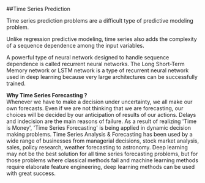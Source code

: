 ##Time Series Prediction

Time series prediction problems are a difficult type of predictive modeling problem.

Unlike regression predictive modeling, time series also adds the complexity of a sequence dependence among the input variables.

A powerful type of neural network designed to handle sequence dependence is called recurrent neural networks. The Long Short-Term Memory network or LSTM network is a type of recurrent neural network used in deep learning because very large architectures can be successfully trained.

**Why Time Series Forecasting ?**  
Whenever we have to make a decision under uncertainty, we all make our own forecasts. Even if we are not thinking that we are forecasting, our choices will be decided by our anticipation of results of our actions. Delays and indecision are the main reasons of failure. As a result of realizing 'Time is Money', 'Time Series Forecasting' is being applied in dynamic decision making problems. Time Series Analysis & Forecasting has been used by a wide range of businesses from managerial decisions, stock market analysis, sales, policy research, weather forecasting to astronomy. Deep learning may not be the best solution for all time series forecasting problems, but for those problems where classical methods fail and machine learning methods require elaborate feature engineering, deep learning methods can be used with great success.

